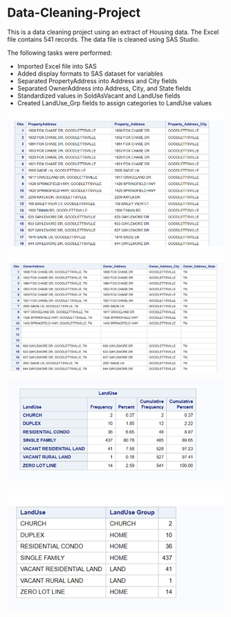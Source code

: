 # Data-Cleaning-Project

This is a data cleaning project using an extract of Housing data. The Excel file contains 541 records. The data file is cleaned using SAS Studio.

The following tasks were performed:
- Imported Excel file into SAS
- Added display formats to SAS dataset for variables
- Separated PropertyAddress into Address and City fields
- Separated OwnerAddress into Address, City, and State fields
- Standardized values in SoldAsVacant and LandUse fields
- Created LandUse_Grp fields to assign categories to LandUse values 

![](https://github.com/Sarah269/Data-Cleaning-Project/blob/main/PropertyAddress.png)

![](https://github.com/Sarah269/Data-Cleaning-Project/blob/main/OwnerAddress.png)

![](https://github.com/Sarah269/Data-Cleaning-Project/blob/main/LandUse%20Standardization.png) 

![](https://github.com/Sarah269/Data-Cleaning-Project/blob/main/LandUse_LandUseGrp.png)
